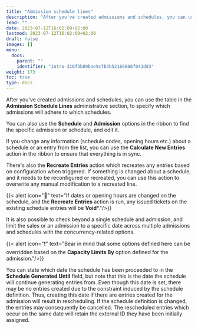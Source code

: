 ```yaml
---
title: "Admission schedule lines"
description: "After you've created admissions and schedules, you can use the table in the **Admission Schedule Lines** administrative section, to specify which admissions will adhere to which schedules."
lead: ""
date: 2023-07-12T16:02:09+02:00
lastmod: 2023-07-12T16:02:09+02:00
draft: false
images: []
menu:
  docs:
    parent: ""
    identifier: "intro-316f3b89bae9c7b4b52166806f041d83"
weight: 173
toc: true
type: docs
---
```


After you've created admissions and schedules, you can use the table in the **Admission Schedule Lines** administrative section, to specify which admissions will adhere to which schedules.

You can also use the **Schedule** and **Admission** options in the ribbon to find the specific admission or schedule, and edit it. 

If you change any information (schedule codes, opening hours etc.) about a schedule or an entry from the list, you can use the **Calculate New Entries** action in the ribbon to ensure that everything is in sync. 

There's also the **Recreate Entries** action which recreates any entries based on configuration when triggered. If something is changed about a schedule, and it needs to be reconfigured or recreated, you can use this action to overwrite any manual modification to a recreated line. 

{{< alert icon="📝" text="If dates or opening hours are changed on the schedule, and the <b>Recreate Entries</b> action is run, any issued tickets on the existing schedule entries will be <b>Void</b>*."/>}}

It is also possible to check beyond a single schedule and admission, and limit the sales or an admission to a specific date across multiple admissions and schedules with the concurrency-related options.

{{< alert icon="❗" text="Bear in mind that some options defined here can be overridden based on the <b>Capacity Limits By</b> option defined for the admission."/>}}


You can state which date the schedule has been proceeded to in the **Schedule Generated Until** field, but note that this is the date the schedule will continue generating entries from. Even though this date is set, there may be no entries created due to the constraint induced by the schedule definition. Thus, creating this date if there are entries created for the admission will result in rescheduling. If the schedule definition is changed, the entries may consequently be cancelled. The rescheduled entries which occur on the same date will retain the external ID they have been initially assigned. 
